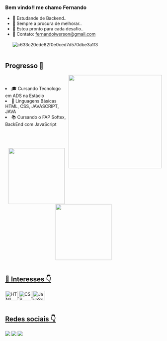 ### Bem vindo!! me chamo Fernando

- 🔭 Estudande de Backend..
- 🌱 Sempre a procura de melhorar..
- 👯 Estou pronto para cada desafio..
- 🔭 Contato: fernandoiwerson@gmail.com
<br><br>
![c633c20ede82f0e0ced7d570dbe3a1f3](https://user-images.githubusercontent.com/70382532/138322189-2db8df52-9dcb-40a0-88a8-c365466bd33d.gif)
<br><br>

## Progresso 🚀
<img align="right" src="https://raw.githubusercontent.com/MicaelliMedeiros/micaellimedeiros/master/image/computer-illustration.png" width="300"/>
<br><br>
<li> 🎓 Cursando Tecnologo em ADS na Estácio</li>
<li> 🌱 Linguagens Básicas HTML, CSS, JAVASCRIPT, JAVA
<li> 📚 Cursando o FAP Softex, BackEnd com JavaScript</li>
<br><br><br>
<br>
<div align="center">
  <a href="https://github.com/fernando-iwerson">
  <img height="180em" src="https://github-readme-stats.vercel.app/api?username=fernando-iwerson&show_icons=true&theme=vue-dark&include_all_commits=true&count_private=true"/>
  <img height="180em" src="https://github-readme-stats.vercel.app/api/top-langs/?username=fernando-iwerson&layout=compact&langs_count=7&theme=vue-dark"/>
</div>
<br>
    
## 🔮 Interesses 👇

<div align="left>
    <img align="center" height="30" width="40" alt="Java" src="https://cdn.jsdelivr.net/gh/devicons/devicon/icons/java/java-original.svg">
    <img align="center" height="30" width="40" alt="HTML" src="https://cdn.jsdelivr.net/gh/devicons/devicon/icons/html5/html5-original.svg">
    <img align="center" height="30" width="40" alt="CSS" src="https://cdn.jsdelivr.net/gh/devicons/devicon/icons/css3/css3-original.svg">
    <img align="center" height="30" width="40" alt="JavaScript" src="https://cdn.jsdelivr.net/gh/devicons/devicon/icons/javascript/javascript-original.svg">
    </div>
<br>

 ## Redes sociais 👇
<div align="left"> 
  <a href="https://www.linkedin.com/in/fernando-lima-dasilva/" target="_blank"><img src="https://img.shields.io/badge/-LinkedIn-%230077B5?style=for-the-badge&logo=linkedin&logoColor=white"></a>
  <a href = "mailto:fernandoiwerson@gmail.com" target="_blank"><img src="https://img.shields.io/badge/-Gmail-%23333?style=for-the-badge&logo=gmail&logoColor=white"></a>
  <a href="https://instagram.com/fernando.lima190" target="_blank"><img src="https://img.shields.io/badge/-Instagram-%23E4405F?style=for-the-badge&logo=instagram&logoColor=white"></a>
</div>

